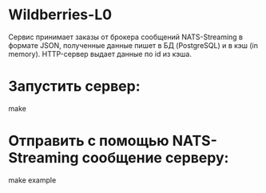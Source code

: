 # Wildberries-L0

Сервис принимает заказы от брокера сообщений NATS-Streaming в формате JSON, 
полученные данные пишет в БД (PostgreSQL) и в кэш (in memory).
HTTP-сервер выдает данные по id из кэша.

# Запустить сервер:
make

# Отправить с помощью NATS-Streaming сообщение серверу:
make example
